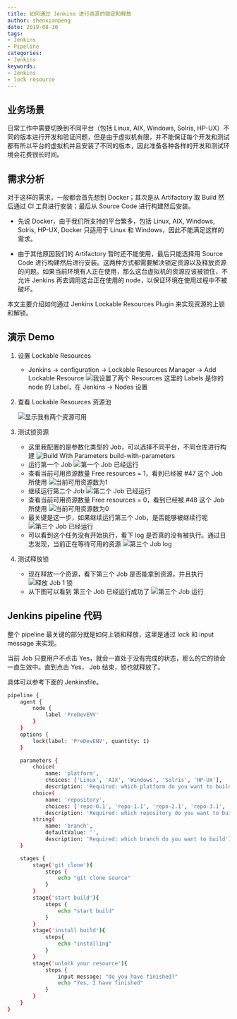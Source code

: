 ```yaml
---
title: 如何通过 Jenkins 进行资源的锁定和释放
author: shenxianpeng
date: 2019-08-10
tags:
- Jenkins
- Pipeline
categories: 
- Jenkins
keywords:
- Jenkins
- lock resource
---
```


## 业务场景

日常工作中需要切换到不同平台（包括 Linux, AIX, Windows, Solris, HP-UX）不同的版本进行开发和验证问题，但是由于虚拟机有限，并不能保证每个开发和测试都有所以平台的虚拟机并且安装了不同的版本，因此准备各种各样的开发和测试环境会花费很长时间。

## 需求分析

对于这样的需求，一般都会首先想到 Docker；其次是从 Artifactory 取 Build 然后通过 CI 工具进行安装；最后从 Source Code 进行构建然后安装。

* 先说 Docker，由于我们所支持的平台繁多，包括 Linux, AIX, Windows, Solris, HP-UX, Docker 只适用于 Linux 和 Windows，因此不能满足这样的需求。

* 由于其他原因我们的 Artifactory 暂时还不能使用，最后只能选择用 Source Code 进行构建然后进行安装。这两种方式都需要解决锁定资源以及释放资源的问题。如果当前环境有人正在使用，那么这台虚拟机的资源应该被锁住，不允许 Jenkins 再去调用这台正在使用的 node，以保证环境在使用过程中不被破坏。

本文主要介绍如何通过 Jenkins Lockable Resources Plugin 来实现资源的上锁和解锁。

## 演示 Demo

1. 设置 Lockable Resources
    * Jenkins -> configuration -> Lockable Resources Manager -> Add Lockable Resource
    ![我设置了两个 Resources ](jenkins-lock-resource/config-lock-resource.png)
    这里的 Labels 是你的 node 的 Label，在 Jenkins -> Nodes 设置

2. 查看 Lockable Resources 资源池

    ![显示我有两个资源可用 ](jenkins-lock-resource/lock-resource-pool.png)

3. 测试锁资源
    * 这里我配置的是参数化类型的 Job，可以选择不同平台，不同仓库进行构建
    ![ Build With Parameters ](jenkins-lock-resource/build-with-parameters.png) build-with-parameters
    * 运行第一个 Job
    ![ 第一个 Job 已经运行 ](jenkins-lock-resource/build-with-parameters-1.png)
    * 查看当前可用资源数量 Free resources = 1，看到已经被 #47 这个 Job 所使用
    ![当前可用资源数为1](jenkins-lock-resource/lock-resource-pool-1.png)
    * 继续运行第二个 Job
    ![ 第二个 Job 已经运行 ](jenkins-lock-resource/build-with-parameters-2.png)
    * 查看当前可用资源数量 Free resources = 0，看到已经被 #48 这个 Job 所使用
    ![当前可用资源数为0](jenkins-lock-resource/lock-resource-pool-2.png)
    * 最关键是这一步，如果继续运行第三个 Job，是否能够被继续行呢
    ![ 第三个 Job 已经运行 ](jenkins-lock-resource/build-with-parameters-3.png)
    * 可以看到这个任务没有开始执行，看下 log 是否真的没有被执行。通过日志发现，当前正在等待可用的资源
    ![ 第三个 Job log ](jenkins-lock-resource/build-with-parameters-3-log.png)

4. 测试释放锁
    * 现在释放一个资源，看下第三个 Job 是否能拿到资源，并且执行
    ![ 释放 Job 1 锁 ](jenkins-lock-resource/unlock-job-1.png)
    * 从下图可以看到 第三个 Job 已经运行成功了
    ![ 第三个 Job 运行 ](jenkins-lock-resource/unlock-job-1-after.png)

## Jenkins pipeline 代码

整个 pipeline 最关键的部分就是如何上锁和释放，这里是通过 lock 和 input message 来实现。

当前 Job 只要用户不点击 Yes，就会一直处于没有完成的状态，那么的它的锁会一直生效中。直到点击 Yes， Job 结束，锁也就释放了。

具体可以参考下面的 Jenkinsfile。

```bash
pipeline {
    agent {
        node {
            label 'PreDevENV'
        }
    }
    options {
        lock(label: 'PreDevENV', quantity: 1)
    }

    parameters {
        choice(
            name: 'platform',
            choices: ['Linux', 'AIX', 'Windows', 'Solris', 'HP-UX'],
            description: 'Required: which platform do you want to build')
        choice(
            name: 'repository',
            choices: ['repo-0.1', 'repo-1.1', 'repo-2.1', 'repo-3.1', 'repo-4.1'],
            description: 'Required: which repository do you want to build')
        string(
            name: 'branch',
            defaultValue: '',
            description: 'Required: which branch do you want to build')
    }

    stages {
        stage('git clone'){
            steps {
                echo "git clone source"
            }
        }
        stage('start build'){
            steps {
                echo "start build"
            }
        }
        stage('install build'){
            steps{
                echo "installing"
            }
        }
        stage('unlock your resource'){
            steps {
                input message: "do you have finished?"
                echo "Yes, I have finished"
            }
        }
    }
}
```
